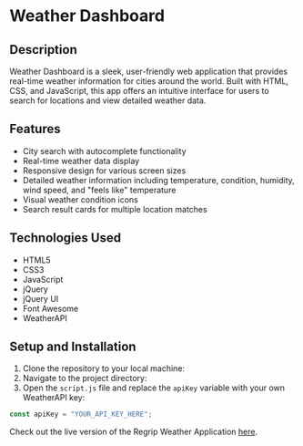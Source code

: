 # Weather Dashboard

## Description

Weather Dashboard is a sleek, user-friendly web application that provides real-time weather information for cities around the world. Built with HTML, CSS, and JavaScript, this app offers an intuitive interface for users to search for locations and view detailed weather data.

## Features

- City search with autocomplete functionality
- Real-time weather data display
- Responsive design for various screen sizes
- Detailed weather information including temperature, condition, humidity, wind speed, and "feels like" temperature
- Visual weather condition icons
- Search result cards for multiple location matches

## Technologies Used

- HTML5
- CSS3
- JavaScript
- jQuery
- jQuery UI
- Font Awesome
- WeatherAPI

## Setup and Installation

1. Clone the repository to your local machine:
2. Navigate to the project directory:
3. Open the `script.js` file and replace the `apiKey` variable with your own WeatherAPI key:

```javascript
const apiKey = "YOUR_API_KEY_HERE";
```
Check out the live version of the Regrip Weather Application [here](https://regrip-weather.netlify.app/).

